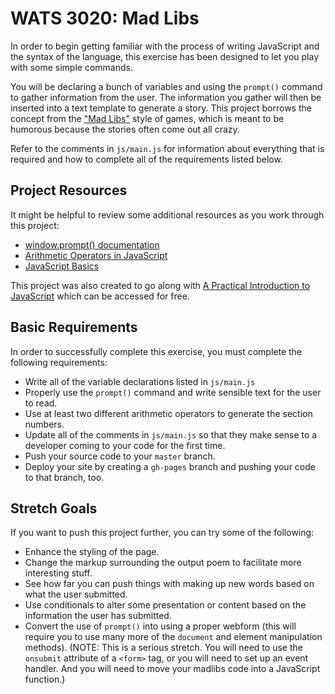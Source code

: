 # WATS 3020: Mad Libs

In order to begin getting familiar with the process of writing JavaScript and
the syntax of the language, this exercise has been designed to let you play
with some simple commands.

You will be declaring a bunch of variables and using the `prompt()` command to
gather information from the user. The information you gather will then be
inserted into a text template to generate a story. This project borrows the
concept from the ["Mad Libs"](https://en.wikipedia.org/wiki/Mad_Libs) style of
games, which is meant to be humorous because the stories often come out all
crazy.

Refer to the comments in `js/main.js` for information about everything that is
required and how to complete all of the requirements listed below.

## Project Resources

It might be helpful to review some additional resources as you work through
this project:

* [window.prompt() documentation](https://developer.mozilla.org/en-US/docs/Web/API/Window/prompt)
* [Arithmetic Operators in JavaScript](https://developer.mozilla.org/en-US/docs/Web/JavaScript/Reference/Operators/Arithmetic_Operators)
* [JavaScript Basics](https://developer.mozilla.org/en-US/docs/Learn/Getting_started_with_the_web/JavaScript_basics)

This project was also created to go along with [A Practical Introduction to JavaScript](https://www.gitbook.com/book/shawnr/practical-introduction-to-javascript/details)
which can be accessed for free.

## Basic Requirements

In order to successfully complete this exercise, you must complete the following
requirements:

* Write all of the variable declarations listed in `js/main.js`
* Properly use the `prompt()` command and write sensible text for the user to read.
* Use at least two different arithmetic operators to generate the section numbers.
* Update all of the comments in `js/main.js` so that they make sense to a developer coming to your code for the first time.
* Push your source code to your `master` branch.
* Deploy your site by creating a `gh-pages` branch and pushing your code to that branch, too.

## Stretch Goals

If you want to push this project further, you can try some of the following:

* Enhance the styling of the page.
* Change the markup surrounding the output poem to facilitate more interesting stuff.
* See how far you can push things with making up new words based on what the user submitted.
* Use conditionals to alter some presentation or content based on the information the user has submitted.
* Convert the use of `prompt()` into using a proper webform (this will require you to use many more of the `document` and element manipulation methods). (NOTE: This is a serious stretch. You will need to use the `onsubmit` attribute of a `<form>` tag, or you will need to set up an event handler. And you will need to move your madlibs code into a JavaScript function.)
